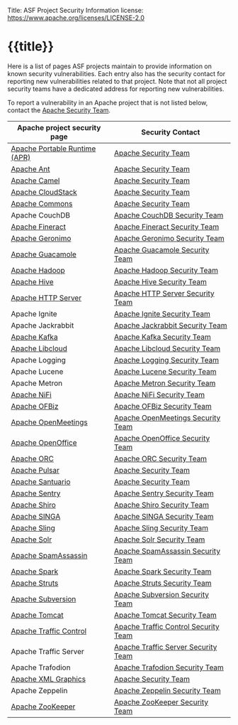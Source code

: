 Title: ASF Project Security Information
license: https://www.apache.org/licenses/LICENSE-2.0

# {{title}}

Here is a list of pages ASF projects maintain to provide information on known security vulnerabilities. Each entry also has the security contact for reporting new
vulnerabilities related to that project. Note that not all project security teams have a dedicated address for reporting new vulnerabilities.

To report a vulnerability in an Apache project that is not listed below, contact the [Apache Security Team](mailto:security@apache.org).

| Apache project security page | Security Contact |
|-----------------------|------------------|
|  [Apache Portable Runtime (APR)](https://apr.apache.org/security_report.html)  |  [Apache Security Team](mailto:security@apache.org)  |
|  [Apache Ant](https://ant.apache.org/security.html)  |  [Apache Security Team](mailto:security@apache.org)  |
|  [Apache Camel](https://camel.apache.org/security/) |  [Apache Security Team](mailto:security@apache.org)  |
|  [Apache CloudStack](https://cloudstack.apache.org/security.html)  |  [Apache Security Team](mailto:security@apache.org)  |
|  [Apache Commons](https://commons.apache.org/security.html) |  [Apache Security Team](mailto:security@apache.org)  |
|  Apache CouchDB |  [Apache CouchDB Security Team](mailto:security@couchdb.apache.org)  |
|  [Apache Fineract](https://cwiki.apache.org/confluence/display/FINERACT/Apache+Fineract+Security+Report)  |  [Apache Fineract Security Team](mailto:security@fineract.apache.org)  |
|  [Apache Geronimo](https://geronimo.apache.org/security-reports.html)  |  [Apache Geronimo Security Team](mailto:security@geronimo.apache.org)  |
|  [Apache Guacamole](https://guacamole.apache.org/security/) | [Apache Guacamole Security Team](mailto:security@guacamole.apache.org) |
|  [Apache Hadoop](https://hadoop.apache.org/mailing_lists.html) | [Apache Hadoop Security Team](mailto:security@hadoop.apache.org) |
|  [Apache Hive](https://hive.apache.org/mailing_lists.html) | [Apache Hive Security Team](mailto:security@hive.apache.org) |
|  [Apache HTTP Server](https://httpd.apache.org/security_report.html)  |  [Apache HTTP Server Security Team](mailto:security@httpd.apache.org)  |
|  Apache Ignite | [Apache Ignite Security Team](mailto:security@ignite.apache.org) |
|  Apache Jackrabbit | [Apache Jackrabbit Security Team](mailto:security@jackrabbit.apache.org) |
|  [Apache Kafka](https://kafka.apache.org/project-security.html)  |  [Apache Kafka Security Team](mailto:security@kafka.apache.org)  |
|  [Apache Libcloud](https://libcloud.apache.org/security.html) | [Apache Libcloud Security Team](mailto:security@libcloud.apache.org) |
|  Apache Logging | [Apache Logging Security Team](mailto:security@logging.apache.org) |
|  Apache Lucene | [Apache Lucene Security Team](mailto:security@lucene.apache.org) |
|  Apache Metron | [Apache Metron Security Team](mailto:security@metron.apache.org) |
|  [Apache NiFi](https://nifi.apache.org/security.html)  |  [Apache NiFi Security Team](mailto:security@nifi.apache.org)  |
|  [Apache OFBiz](https://ofbiz.apache.org/download.html#security)  |  [Apache OFBiz Security Team](mailto:security@ofbiz.apache.org)  |
|  [Apache OpenMeetings](https://openmeetings.apache.org/security.html) | [Apache OpenMeetings Security Team](mailto:security@openmeetings.apache.org) |
|  [Apache OpenOffice](https://openoffice.apache.org/security)  |  [Apache OpenOffice Security Team](mailto:security@openoffice.apache.org)  |
|  [Apache ORC](https://orc.apache.org/security/) | [Apache ORC Security Team](mailto:security@orc.apache.org) |
|  [Apache Pulsar](https://github.com/apache/pulsar/security/policy) | [Apache Security Team](mailto:security@apache.org) |
|  [Apache Santuario](https://santuario.apache.org/secadv.html) | [Apache Security Team](mailto:security@apache.org) |
|  [Apache Sentry](https://cwiki.apache.org/confluence/display/SENTRY/Vulnerabilities+found+in+Apache+Sentry) | [Apache Sentry Security Team](mailto:security@sentry.apache.org) |
|  [Apache Shiro](https://shiro.apache.org/security-reports.html)  |  [Apache Shiro Security Team](mailto:security@shiro.apache.org)  |
|  [Apache SINGA](https://singa.apache.org/security.html) | [Apache SINGA Security Team](mailto:security@singa.apache.org) |
|  [Apache Sling](https://sling.apache.org/site/security.html)  |  [Apache Sling Security Team](mailto:security@sling.apache.org)  |
|  [Apache Solr](https://cwiki.apache.org/confluence/display/SOLR/SolrSecurity) | [Apache Solr Security Team](mailto:security@solr.apache.org) |
|  [Apache SpamAssassin](https://cwiki.apache.org/confluence/display/spamassassin) | [Apache SpamAssassin Security Team](mailto:security@spamassassin.apache.org) |
|  [Apache Spark](https://spark.apache.org/security.html)   |  [Apache Spark Security Team](mailto:security@spark.apache.org)  |
|  [Apache Struts](https://struts.apache.org/security.html)  |  [Apache Struts Security Team](mailto:security@struts.apache.org)  |
|  [Apache Subversion](https://subversion.apache.org/security/) | [Apache Subversion Security Team](mailto:security@subversion.apache.org)  |
|  [Apache Tomcat](https://tomcat.apache.org/security.html)  |  [Apache Tomcat Security Team](mailto:security@tomcat.apache.org)  |
|  [Apache Traffic Control](https://trafficcontrol.apache.org/security/index.html) | [Apache Traffic Control Security Team](mailto:security@trafficcontrol.apache.org) |
|  Apache Traffic Server | [Apache Traffic Server Security Team](mailto:security@trafficserver.apache.org) |
|  Apache Trafodion | [Apache Trafodion Security Team](mailto:security@trafodion.apache.org) |
|  [Apache XML Graphics](https://xmlgraphics.apache.org/security.html) | [Apache Security Team](mailto:security@apache.org) |
|  Apache Zeppelin | [Apache Zeppelin Security Team](mailto:security@zeppelin.apache.org) |
|  [Apache ZooKeeper](https://zookeeper.apache.org/security.html) | [Apache ZooKeeper Security Team](mailto:security@zookeeper.apache.org) |

